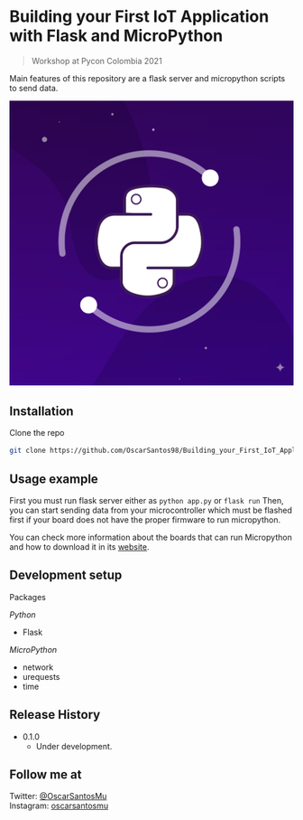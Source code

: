 # Building your First IoT Application with Flask and MicroPython

> Workshop at Pycon Colombia 2021

Main features of this repository are a flask server and micropython scripts to send data.

![](static/pyconlogo.jpg)

## Installation

Clone the repo
   ```sh
   git clone https://github.com/OscarSantos98/Building_your_First_IoT_Application_with_Flask_and_MicroPython.git
   ```

## Usage example

First you must run flask server either as ```python app.py``` or ```flask run``` Then, you can start sending data from your microcontroller which must be flashed first if your board does not have the proper firmware to run micropython.

You can check more information about the boards that can run Micropython and how to download it in its [website](https://micropython.org/).

## Development setup

Packages

*Python*
- Flask

*MicroPython*
- network
- urequests
- time

## Release History

* 0.1.0
    * Under development.

## Follow me at

Twitter: [@OscarSantosMu](https://twitter.com/OscarSantosMu)  
Instagram: [oscarsantosmu](https://instagram.com/oscarsantosmu)


